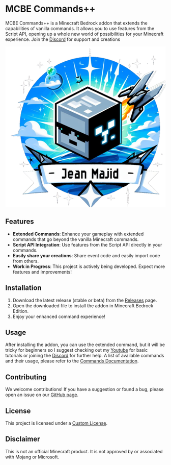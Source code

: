 # MCBE Commands++

MCBE Commands++ is a Minecraft Bedrock addon that extends the capabilities of vanilla commands. It allows you to use features from the Script API, opening up a whole new world of possibilities for your Minecraft experience.
Join the [Discord](https://discord.gg/6PFMrzS3sG) for support and creations

![Minecraft Bedrock Edition Logo](./pack_icon.png)

## Features

- **Extended Commands**: Enhance your gameplay with extended commands that go beyond the vanilla Minecraft commands.
- **Script API Integration**: Use features from the Script API directly in your commands.
- **Easily share your creations**: Share event code and easily import code from others.
- **Work in Progress**: This project is actively being developed. Expect more features and improvements!

## Installation

1. Download the latest release (stable or beta) from the [Releases](https://github.com/jeanmajid/MCBE-Commands-plus-plus/releases) page.
2. Open the downloaded file to install the addon in Minecraft Bedrock Edition.
3. Enjoy your enhanced command experience!

## Usage

After installing the addon, you can use the extended command, but it will be tricky for beginners so I suggest checking out my [Youtube](https://youtube.com/@jeanmajid?si=Hn9hfLOCejwYqaCNFor) for basic tutorials or joining the [Discord](https://discord.gg/6PFMrzS3sG) for further help. A list of available commands and their usage, please refer to the [Commands Documentation](commands.md).

## Contributing

We welcome contributions! If you have a suggestion or found a bug, please open an issue on our [GitHub page](https://github.com/jeanmajid/MCBE-Commands-plus-plus/issues).

## License

This project is licensed under a [Custom License](LICENSE).

## Disclaimer

This is not an official Minecraft product. It is not approved by or associated with Mojang or Microsoft.